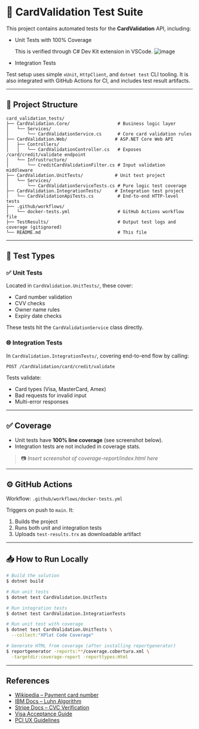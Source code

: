 # 🧪 CardValidation Test Suite

This project contains automated tests for the **CardValidation** API, including:

* Unit Tests with 100% Coverage

  This is verified through C# Dev Kit extension in VSCode.
  ![image](https://github.com/user-attachments/assets/0fda925f-8c74-40fa-966a-7328330e901d)

* Integration Tests
  
Test setup uses simple `xUnit`, `HttpClient`, and `dotnet test` CLI tooling.
It is also integrated with GitHub Actions for CI, and includes test result artifacts.

---

## 📁 Project Structure

```
card_validation_tests/
├── CardValidation.Core/                  # Business logic layer
│   └── Services/
│       └── CardValidationService.cs      # Core card validation rules
├── CardValidation.Web/                  # ASP.NET Core Web API
│   ├── Controllers/
│   │   └── CardValidationController.cs   # Exposes /card/credit/validate endpoint
│   └── Infrustructure/
│       └── CreditCardValidationFilter.cs # Input validation middleware
├── CardValidation.UnitTests/            # Unit test project
│   └── Services/
│       └── CardValidationServiceTests.cs # Pure logic test coverage
├── CardValidation.IntegrationTests/     # Integration test project
│   └── CardValidationApiTests.cs         # End-to-end HTTP-level tests
├── .github/workflows/
│   └── docker-tests.yml                  # GitHub Actions workflow file
├── TestResults/                          # Output test logs and coverage (gitignored)
└── README.md                             # This file
```

---

## 🧪 Test Types

### ✅ Unit Tests

Located in `CardValidation.UnitTests/`, these cover:

* Card number validation
* CVV checks
* Owner name rules
* Expiry date checks

These tests hit the `CardValidationService` class directly.

### 🌐 Integration Tests

In `CardValidation.IntegrationTests/`, covering end-to-end flow by calling:

```
POST /CardValidation/card/credit/validate
```

Tests validate:

* Card types (Visa, MasterCard, Amex)
* Bad requests for invalid input
* Multi-error responses

---

## ✅ Coverage

* Unit tests have **100% line coverage** (see screenshot below).
* Integration tests are not included in coverage stats.

> 📷 *Insert screenshot of coverage-report/index.html here*

---

## ⚙️ GitHub Actions

Workflow: `.github/workflows/docker-tests.yml`

Triggers on push to `main`. It:

1. Builds the project
2. Runs both unit and integration tests
3. Uploads `test-results.trx` as downloadable artifact

---

## 📥 How to Run Locally

```bash
# Build the solution
$ dotnet build

# Run unit tests
$ dotnet test CardValidation.UnitTests

# Run integration tests
$ dotnet test CardValidation.IntegrationTests

# Run unit test with coverage
$ dotnet test CardValidation.UnitTests \
  --collect:"XPlat Code Coverage"

# Generate HTML from coverage (after installing reportgenerator)
$ reportgenerator -reports:**/coverage.cobertura.xml \
  -targetdir:coverage-report -reporttypes:Html
```

---

## References

- [Wikipedia – Payment card number](https://en.wikipedia.org/wiki/Payment_card_number)
- [IBM Docs – Luhn Algorithm](https://www.ibm.com/docs/en/zos/2.1.0?topic=applications-luhn-algorithm)
- [Stripe Docs – CVC Verification](https://stripe.com/docs/testing#cvc-number)
- [Visa Acceptance Guide](https://usa.visa.com/dam/VCOM/download/merchants/visa-acceptance-guide-for-visa-merchants.pdf)
- [PCI UX Guidelines](https://www.pcisecuritystandards.org/pdfs/PCI-UX-Design-Guidelines.pdf)
